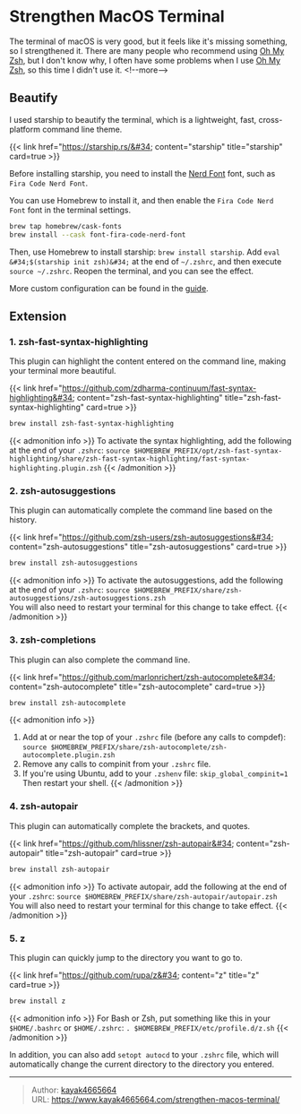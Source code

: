 # Strengthen MacOS Terminal

The terminal of macOS is very good, but it feels like it&#39;s missing something, so I strengthened it. There are many people who recommend using [Oh My Zsh](https://ohmyz.sh/), but I don&#39;t know why, I often have some problems when I use [Oh My Zsh](https://ohmyz.sh/), so this time I didn&#39;t use it.
&lt;!--more--&gt;

## Beautify

I used starship to beautify the terminal, which is a lightweight, fast, cross-platform command line theme.

{{&lt; link href=&#34;https://starship.rs/&#34; content=&#34;starship&#34; title=&#34;starship&#34; card=true &gt;}}

Before installing starship, you need to install the [Nerd Font](https://www.nerdfonts.com/) font, such as `Fira Code Nerd Font`.

You can use Homebrew to install it, and then enable the `Fira Code Nerd Font` font in the terminal settings.

```bash
brew tap homebrew/cask-fonts
brew install --cask font-fira-code-nerd-font
```

Then, use Homebrew to install starship: `brew install starship`. Add `eval &#34;$(starship init zsh)&#34;` at the end of `~/.zshrc`, and then execute `source ~/.zshrc`. Reopen the terminal, and you can see the effect.

More custom configuration can be found in the [guide](https://starship.rs/guide/).

## Extension

### 1. zsh-fast-syntax-highlighting

This plugin can highlight the content entered on the command line, making your terminal more beautiful.

{{&lt; link href=&#34;https://github.com/zdharma-continuum/fast-syntax-highlighting&#34; content=&#34;zsh-fast-syntax-highlighting&#34; title=&#34;zsh-fast-syntax-highlighting&#34; card=true &gt;}}

``` bash
brew install zsh-fast-syntax-highlighting
```

{{&lt; admonition info &gt;}}
To activate the syntax highlighting, add the following at the end of your `.zshrc`: `source $HOMEBREW_PREFIX/opt/zsh-fast-syntax-highlighting/share/zsh-fast-syntax-highlighting/fast-syntax-highlighting.plugin.zsh`
{{&lt; /admonition &gt;}}

### 2. zsh-autosuggestions

This plugin can automatically complete the command line based on the history.

{{&lt; link href=&#34;https://github.com/zsh-users/zsh-autosuggestions&#34; content=&#34;zsh-autosuggestions&#34; title=&#34;zsh-autosuggestions&#34; card=true &gt;}}

``` bash
brew install zsh-autosuggestions
```

{{&lt; admonition info &gt;}}
To activate the autosuggestions, add the following at the end of your `.zshrc`: `source $HOMEBREW_PREFIX/share/zsh-autosuggestions/zsh-autosuggestions.zsh`  
You will also need to restart your terminal for this change to take effect.
{{&lt; /admonition &gt;}}

### 3. zsh-completions

This plugin can also complete the command line.

{{&lt; link href=&#34;https://github.com/marlonrichert/zsh-autocomplete&#34; content=&#34;zsh-autocomplete&#34; title=&#34;zsh-autocomplete&#34; card=true &gt;}}

``` bash
brew install zsh-autocomplete
```

{{&lt; admonition info &gt;}}
1. Add at or near the top of your `.zshrc` file (before any calls to compdef): `source $HOMEBREW_PREFIX/share/zsh-autocomplete/zsh-autocomplete.plugin.zsh`
2. Remove any calls to compinit from your `.zshrc` file.
3. If you&#39;re using Ubuntu, add to your `.zshenv` file: `skip_global_compinit=1`  
Then restart your shell.
{{&lt; /admonition &gt;}}

### 4. zsh-autopair

This plugin can automatically complete the brackets, and quotes.

{{&lt; link href=&#34;https://github.com/hlissner/zsh-autopair&#34; content=&#34;zsh-autopair&#34; title=&#34;zsh-autopair&#34; card=true &gt;}}

``` bash
brew install zsh-autopair
```

{{&lt; admonition info &gt;}}
To activate autopair, add the following at the end of your `.zshrc`: `source $HOMEBREW_PREFIX/share/zsh-autopair/autopair.zsh`  
You will also need to restart your terminal for this change to take effect.
{{&lt; /admonition &gt;}}

### 5. z

This plugin can quickly jump to the directory you want to go to.

{{&lt; link href=&#34;https://github.com/rupa/z&#34; content=&#34;z&#34; title=&#34;z&#34; card=true &gt;}}

``` bash
brew install z
```

{{&lt; admonition info &gt;}}
For Bash or Zsh, put something like this in your `$HOME/.bashrc` or `$HOME/.zshrc`: `. $HOMEBREW_PREFIX/etc/profile.d/z.sh`
{{&lt; /admonition &gt;}}

In addition, you can also add `setopt autocd` to your `.zshrc` file, which will automatically change the current directory to the directory you entered.

---

> Author: [kayak4665664](https://github.com/kayak4665664)  
> URL: https://www.kayak4665664.com/strengthen-macos-terminal/  

